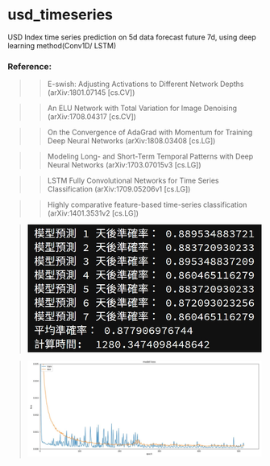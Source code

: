 # usd_timeseries
USD Index time series prediction on 5d data forecast future 7d, using deep learning method(Conv1D/ LSTM)
### Reference:
>>E-swish: Adjusting Activations to Different Network Depths (arXiv:1801.07145 [cs.CV])

>>An ELU Network with Total Variation for Image Denoising (arXiv:1708.04317 [cs.CV])

>>On the Convergence of AdaGrad with Momentum for Training Deep Neural Networks (arXiv:1808.03408 [cs.LG])

>>Modeling Long- and Short-Term Temporal Patterns with Deep Neural Networks (arXiv:1703.07015v3 [cs.LG])

>>LSTM Fully Convolutional Networks for Time Series Classification (arXiv:1709.05206v1 [cs.LG])

>>Highly comparative feature-based time-series classification (arXiv:1401.3531v2 [cs.LG])

>![](https://github.com/yejiachen/usd_timeseries/blob/master/87%25%20accuracy.jpg)

>![](https://github.com/yejiachen/usd_timeseries/blob/master/train_history_loss.JPG?imageMogr2/auto-orient/strip%7CimageView2/2/w/50)
